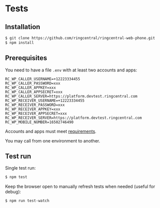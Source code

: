 # Tests

## Installation

```sh
$ git clone https://github.com/ringcentral/ringcentral-web-phone.git
$ npm install
```

## Prerequisites

You need to have a file `.env` with at least two accounts and apps:

```
RC_WP_CALLER_USERNAME=+12223334455
RC_WP_CALLER_PASSWORD=xxx
RC_WP_CALLER_APPKEY=xxx
RC_WP_CALLER_APPSECRET=xxx
RC_WP_CALLER_SERVER=https://platform.devtest.ringcentral.com
RC_WP_RECEIVER_USERNAME=+12223334455
RC_WP_RECEIVER_PASSWORD=xxx
RC_WP_RECEIVER_APPKEY=xxx
RC_WP_RECEIVER_APPSECRET=xxx
RC_WP_RECEIVER_SERVER=https://platform.devtest.ringcentral.com
RC_WP_MOBILE_NUMBER=16502746490
```

Accounts and apps must meet [requirements](https://github.com/ringcentral/ringcentral-web-phone#configuring-your-ringcentral-app).

You may call from one environment to another.

## Test run

Single test run:

```sh
$ npm test
```

Keep the browser open to manually refresh tests when needed (useful for debug):

```sh
$ npm run test-watch
```